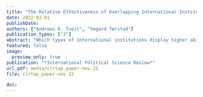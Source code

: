 ```yaml
---
title: "The Relative Effectiveness of Overlapping International Institutions: EU versus UN Regulations of Air Pollution"
date: 2022-01-01
publishDate: 
authors: ["Andreas K. Tveit", "Vegard Tørstad"]
publication_types: ["2"]
abstract: "Which types of international institutions display higher ability to change states’ behavior? This article assesses the relative environmental effectiveness of a management-based (‘soft’) and an enforcement-based (‘hard’) international agreement: the UN Sofia Protocol and an EU directive. Using difference-in-differences analysis, we find that the EU directive is more effective in inducing emissions reductions than the UN’s Sofia Protocol. We propose that the EU’s enforcement capacity is a likely driver of the directive’s effectiveness. The article makes two contributions to existing literature. First, we provide causal evidence on the relative importance of overlapping international institutions in regulating environmental policy outcomes, elucidating how an apparent emissions-reducing effect of a ‘soft’ UN Protocol is in fact driven by the existence of overlapping ‘hard’ EU regulation. Second, we demonstrate how states’ enthusiasm toward emissions regulations can explain the relative effectiveness of soft and hard law institutions."
featured: false
image:
  preview_only: true
publication: "*International Political Science Review*"
url_pdf: media/clrtap_paper-nov-22
file: clrtap_paper-nov-22

doi: 
---
```


